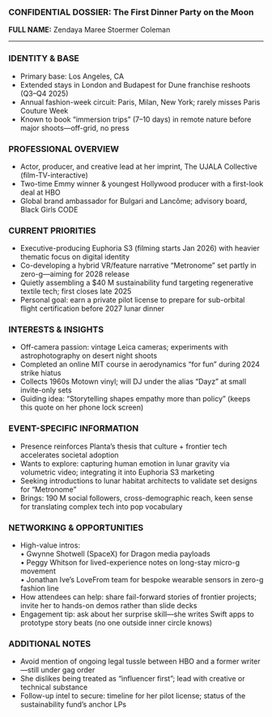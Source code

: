 ### CONFIDENTIAL DOSSIER: The First Dinner Party on the Moon

**FULL NAME:** Zendaya Maree Stoermer Coleman

---
### IDENTITY & BASE
- Primary base: Los Angeles, CA  
- Extended stays in London and Budapest for Dune franchise reshoots (Q3–Q4 2025)  
- Annual fashion-week circuit: Paris, Milan, New York; rarely misses Paris Couture Week  
- Known to book “immersion trips” (7–10 days) in remote nature before major shoots—off-grid, no press

### PROFESSIONAL OVERVIEW
- Actor, producer, and creative lead at her imprint, The UJALA Collective (film-TV-interactive)  
- Two-time Emmy winner & youngest Hollywood producer with a first-look deal at HBO  
- Global brand ambassador for Bulgari and Lancôme; advisory board, Black Girls CODE

### CURRENT PRIORITIES
- Executive-producing Euphoria S3 (filming starts Jan 2026) with heavier thematic focus on digital identity  
- Co-developing a hybrid VR/feature narrative “Metronome” set partly in zero-g—aiming for 2028 release  
- Quietly assembling a $40 M sustainability fund targeting regenerative textile tech; first closes late 2025  
- Personal goal: earn a private pilot license to prepare for sub-orbital flight certification before 2027 lunar dinner

### INTERESTS & INSIGHTS
- Off-camera passion: vintage Leica cameras; experiments with astrophotography on desert night shoots  
- Completed an online MIT course in aerodynamics “for fun” during 2024 strike hiatus  
- Collects 1960s Motown vinyl; will DJ under the alias “Dayz” at small invite-only sets  
- Guiding idea: “Storytelling shapes empathy more than policy” (keeps this quote on her phone lock screen)

### EVENT-SPECIFIC INFORMATION
- Presence reinforces Planta’s thesis that culture + frontier tech accelerates societal adoption  
- Wants to explore: capturing human emotion in lunar gravity via volumetric video; integrating it into Euphoria S3 marketing  
- Seeking introductions to lunar habitat architects to validate set designs for “Metronome”  
- Brings: 190 M social followers, cross-demographic reach, keen sense for translating complex tech into pop vocabulary

### NETWORKING & OPPORTUNITIES
- High-value intros:  
  • Gwynne Shotwell (SpaceX) for Dragon media payloads  
  • Peggy Whitson for lived-experience notes on long-stay micro-g movement  
  • Jonathan Ive’s LoveFrom team for bespoke wearable sensors in zero-g fashion line  
- How attendees can help: share fail-forward stories of frontier projects; invite her to hands-on demos rather than slide decks  
- Engagement tip: ask about her surprise skill—she writes Swift apps to prototype story beats (no one outside inner circle knows)

### ADDITIONAL NOTES
- Avoid mention of ongoing legal tussle between HBO and a former writer—still under gag order  
- She dislikes being treated as “influencer first”; lead with creative or technical substance  
- Follow-up intel to secure: timeline for her pilot license; status of the sustainability fund’s anchor LPs
